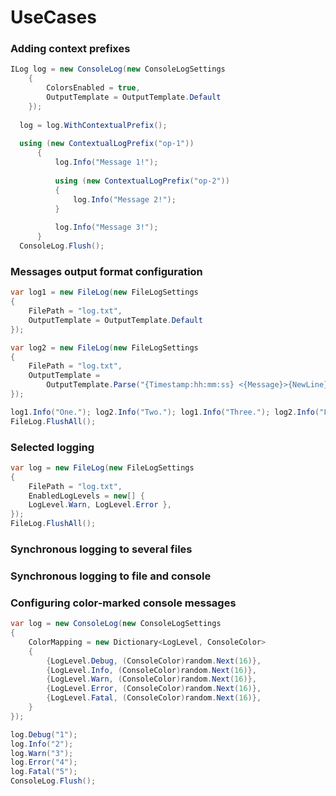 # UseCases

### Adding context prefixes

```csharp
ILog log = new ConsoleLog(new ConsoleLogSettings
    {
        ColorsEnabled = true,
        OutputTemplate = OutputTemplate.Default
    });
                  
  log = log.WithContextualPrefix();
   
  using (new ContextualLogPrefix("op-1"))
      {
          log.Info("Message 1!");
                  
          using (new ContextualLogPrefix("op-2"))
          {
              log.Info("Message 2!");
          }
                  
          log.Info("Message 3!");
      }
  ConsoleLog.Flush();
```

### Messages output format configuration

```csharp
var log1 = new FileLog(new FileLogSettings
{
    FilePath = "log.txt",
    OutputTemplate = OutputTemplate.Default
});

var log2 = new FileLog(new FileLogSettings
{
    FilePath = "log.txt",
    OutputTemplate =
        OutputTemplate.Parse("{Timestamp:hh:mm:ss} <{Message}>{NewLine}")
});

log1.Info("One."); log2.Info("Two."); log1.Info("Three."); log2.Info("Four.");
FileLog.FlushAll();
```

### Selected logging

```csharp
var log = new FileLog(new FileLogSettings
{
    FilePath = "log.txt",
    EnabledLogLevels = new[] {
    LogLevel.Warn, LogLevel.Error },
});
FileLog.FlushAll();
```

### Synchronous logging to several files

### Synchronous logging to file and console

### Configuring color-marked console messages 

```csharp
var log = new ConsoleLog(new ConsoleLogSettings
{
    ColorMapping = new Dictionary<LogLevel, ConsoleColor>
    {
        {LogLevel.Debug, (ConsoleColor)random.Next(16)},
        {LogLevel.Info, (ConsoleColor)random.Next(16)},
        {LogLevel.Warn, (ConsoleColor)random.Next(16)},
        {LogLevel.Error, (ConsoleColor)random.Next(16)},
        {LogLevel.Fatal, (ConsoleColor)random.Next(16)},
    }
});

log.Debug("1");
log.Info("2");
log.Warn("3");
log.Error("4");
log.Fatal("5");
ConsoleLog.Flush();
```



